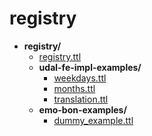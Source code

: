# registry

- **registry/**
    - [registry.ttl](registry.ttl)
    - **udal-fe-impl-examples/**
        - [weekdays.ttl](udal-fe-impl-examples/weekdays.ttl)
        - [months.ttl](udal-fe-impl-examples/months.ttl)
        - [translation.ttl](udal-fe-impl-examples/translation.ttl)
    - **emo-bon-examples/**
        - [dummy_example.ttl](emo-bon-examples/dummy_example.ttl)